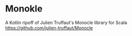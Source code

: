 # Monokle

A Kotlin ripoff of Julien Truffaut's Monocle library for Scala
https://github.com/julien-truffaut/Monocle
